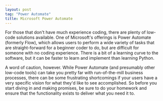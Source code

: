 ```yaml
---
layout: post
tag: "Power Automate"
title: Microsoft Power Automate
---
```


For those that don't have much experience coding, there are plenty of low-code solutions available. One of Microsoft's offerings is Power Automate (formerly Flow), which allows users to perform a wide variety of tasks that are straight-forward for a beginner coder to do, but are difficult for someone with no coding experience. There is a bit of a learning curve to the software, but it can be faster to learn and implement than learning Python.

A word of caution, however. While Power Automate (and presumably other low-code tools) can take you pretty far with run-of-the-mill business processes, there can be some frustrating shortcomings if your users have a very specific vision for what they'd like to see accomplished. So before you start diving in and making promises, be sure to do your homework and ensure that the functionality exists to deliver what you need it to.
